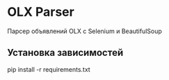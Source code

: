 ﻿# OLX Parser
Парсер объявлений OLX с Selenium и BeautifulSoup
## Установка зависимостей
pip install -r requirements.txt
